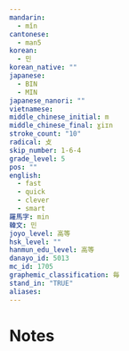 ```yaml
---
mandarin:
  - mǐn
cantonese:
  - man5
korean:
  - 민
korean_native: ""
japanese:
  - BIN
  - MIN
japanese_nanori: ""
vietnamese:
middle_chinese_initial: m
middle_chinese_final: ɣiɪn
stroke_count: "10"
radical: 攴
skip_number: 1-6-4
grade_level: 5
pos: ""
english:
  - fast
  - quick
  - clever
  - smart
羅馬字: min
韓文: 민
joyo_level: 高等
hsk_level: ""
hanmun_edu_level: 高等
danayo_id: 5013
mc_id: 1705
graphemic_classification: 毎
stand_in: "TRUE"
aliases:
---
```


# Notes
